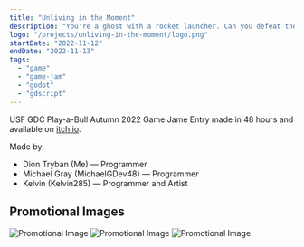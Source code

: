 ```yaml
---
title: "Unliving in the Moment"
description: "You're a ghost with a rocket launcher. Can you defeat the Grave Digger?"
logo: "/projects/unliving-in-the-moment/logo.png"
startDate: "2022-11-12"
endDate: "2022-11-13"
tags:
  - "game"
  - "game-jam"
  - "godot"
  - "gdscript"
---
```


USF GDC Play-a-Bull Autumn 2022 Game Jame Entry made in 48 hours and available on [itch.io](https://michaelgdev48.itch.io/unliving-in-the-moment).

Made by:
- Dion Tryban (Me) — Programmer
- Michael Gray (MichaelGDev48) — Programmer
- Kelvin (Kelvin285) — Programmer and Artist

## Promotional Images
![Promotional Image](/projects/unliving-in-the-moment/promo1.png)
![Promotional Image](/projects/unliving-in-the-moment/promo2.png)
![Promotional Image](/projects/unliving-in-the-moment/promo3.png)

<style lang="scss">
    img {
        max-width: 100%;
        height: auto;
    }
</style>
